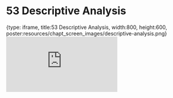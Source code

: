 # 53 Descriptive Analysis
 
{type: iframe, title:53 Descriptive Analysis, width:800, height:600, poster:resources/chapt_screen_images/descriptive-analysis.png}
![](https://datatrail-jhu.github.io/DataTrail/no_toc/descriptive-analysis.html)
 

 
